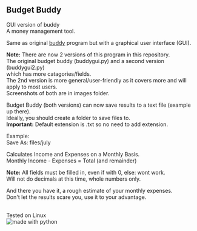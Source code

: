 ## Budget Buddy
GUI version of buddy    
A money management tool.  

Same as original [buddy](https://github.com/linuxlawson/buddy) program but with a graphical user interface (GUI).  

**Note:** There are now 2 versions of this program in this repository.   
The original budget buddy (buddygui.py) and a second version (buddygui2.py)  
which has more catagories/fields.  
The 2nd version is more general/user-friendly as it covers more and will apply to most users.  
Screenshots of both are in images folder.  

Budget Buddy (both versions) can now save results to a text file (example up there).  
Ideally, you should create a folder to save files to.  
**Important:** Default extension is .txt so no need to add extension.  

Example:  
Save As: files/july

Calculates Income and Expenses on a Monthly Basis.  
Monthly Income - Expenses = Total (and remainder)  


**Note:** All fields must be filled in, even if with 0, else: wont work.  
Will not do decimals at this time, whole numbers only.  

And there you have it, a rough estimate of your monthly expenses.  
Don't let the results scare you, use it to your advantage.  

<br>
Tested on Linux

<br>
<img src="https://img.shields.io/badge/made%20with-python-blue.svg?style=flat-square" alt="made with python">
  
    
